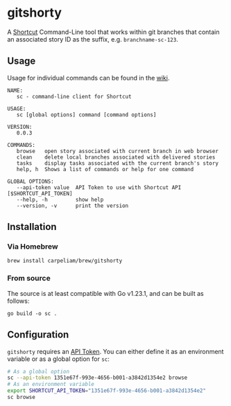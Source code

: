# gitshorty
A [Shortcut](https://www.shortcut.com) Command-Line tool that works within git branches that contain an associated story ID as the suffix, e.g. `branchname-sc-123`.
## Usage
Usage for individual commands can be found in the [wiki](https://github.com/carpeliam/gitshorty/wiki/Usage).
```
NAME:
   sc - command-line client for Shortcut

USAGE:
   sc [global options] command [command options]

VERSION:
   0.0.3

COMMANDS:
   browse   open story associated with current branch in web browser
   clean    delete local branches associated with delivered stories
   tasks    display tasks associated with the current branch's story
   help, h  Shows a list of commands or help for one command

GLOBAL OPTIONS:
   --api-token value  API Token to use with Shortcut API [$SHORTCUT_API_TOKEN]
   --help, -h         show help
   --version, -v      print the version
```

## Installation
### Via Homebrew
```
brew install carpeliam/brew/gitshorty
```

### From source
The source is at least compatible with Go v1.23.1, and can be built as follows:
```
go build -o sc .
```

## Configuration
`gitshorty` requires an [API Token](https://help.shortcut.com/hc/en-us/articles/205701199-Shortcut-API-Tokens). You can either define it as an environment variable or as a global option for `sc`:

```sh
# As a global option
sc --api-token 1351e67f-993e-4656-b001-a3842d1354e2 browse
# As an environment variable
export SHORTCUT_API_TOKEN="1351e67f-993e-4656-b001-a3842d1354e2"
sc browse
```
